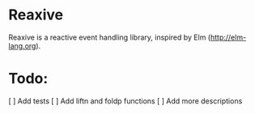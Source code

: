 # Reaxive

Reaxive is a reactive event handling library, inspired by Elm (http://elm-lang.org).

# Todo:
[ ] Add tests
[ ] Add liftn and foldp functions
[ ] Add more descriptions


